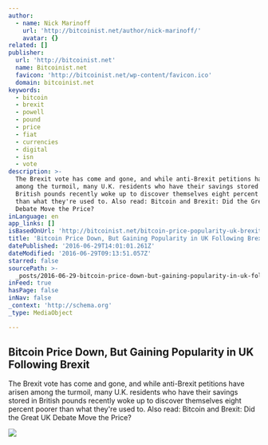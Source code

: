 ```yaml
---
author:
  - name: Nick Marinoff
    url: 'http://bitcoinist.net/author/nick-marinoff/'
    avatar: {}
related: []
publisher:
  url: 'http://bitcoinist.net'
  name: Bitcoinist.net
  favicon: 'http://bitcoinist.net/wp-content/favicon.ico'
  domain: bitcoinist.net
keywords:
  - bitcoin
  - brexit
  - powell
  - pound
  - price
  - fiat
  - currencies
  - digital
  - isn
  - vote
description: >-
  The Brexit vote has come and gone, and while anti-Brexit petitions have arisen
  among the turmoil, many U.K. residents who have their savings stored in
  British pounds recently woke up to discover themselves eight percent poorer
  than what they're used to. Also read: Bitcoin and Brexit: Did the Great UK
  Debate Move the Price?
inLanguage: en
app_links: []
isBasedOnUrl: 'http://bitcoinist.net/bitcoin-price-popularity-uk-brexit/'
title: 'Bitcoin Price Down, But Gaining Popularity in UK Following Brexit'
datePublished: '2016-06-29T14:01:01.261Z'
dateModified: '2016-06-29T09:13:51.057Z'
starred: false
sourcePath: >-
  _posts/2016-06-29-bitcoin-price-down-but-gaining-popularity-in-uk-following-b.md
inFeed: true
hasPage: false
inNav: false
_context: 'http://schema.org'
_type: MediaObject

---
```

<article style=""><h1>Bitcoin Price Down, But Gaining Popularity in UK Following Brexit</h1><p>The Brexit vote has come and gone, and while anti-Brexit petitions have arisen among the turmoil, many U.K. residents who have their savings stored in British pounds recently woke up to discover themselves eight percent poorer than what they're used to. Also read: Bitcoin and Brexit: Did the Great UK Debate Move the Price?</p><img src="http://themerkle.com/wp-content/uploads/2016/06/shutterstock_85721332.jpg" /></article>